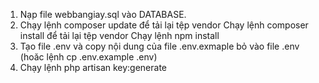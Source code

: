 1.	Nạp file webbangiay.sql vào DATABASE.
2.	Chạy lệnh composer update để tải lại tệp vendor 
    Chạy lệnh composer install để tải lại tệp vendor 
    Chạy lệnh npm install 
3.	Tạo file .env và copy nội dung của file .env.exmaple bỏ vào file .env 
    (hoăc lệnh cp .env.example .env)
4.	Chạy lệnh php artisan key:generate
